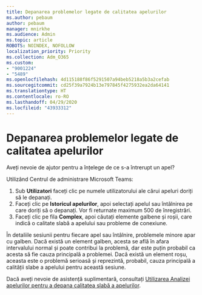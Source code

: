 ```yaml
---
title: Depanarea problemelor legate de calitatea apelurilor
ms.author: pebaum
author: pebaum
manager: mnirkhe
ms.audience: Admin
ms.topic: article
ROBOTS: NOINDEX, NOFOLLOW
localization_priority: Priority
ms.collection: Adm_O365
ms.custom:
- "9001224"
- "5489"
ms.openlocfilehash: 4d115188f86f5291507a94beb5218a5b3a2cefab
ms.sourcegitcommit: cd25f39a7924b13e797845f4275932ea2da64141
ms.translationtype: HT
ms.contentlocale: ro-RO
ms.lasthandoff: 04/29/2020
ms.locfileid: "43933312"
---
```

# <a name="troubleshoot-call-quality-problems"></a>Depanarea problemelor legate de calitatea apelurilor

Aveți nevoie de ajutor pentru a înțelege de ce s-a întrerupt un apel?

Utilizând Centrul de administrare Microsoft Teams:

1. Sub **Utilizatori** faceți clic pe numele utilizatorului ale cărui apeluri doriți să le depanați.
2. Faceți clic pe **Istoricul apelurilor**, apoi selectați apelul sau întâlnirea pe care doriți să o depanați. Vor fi returnate maximum 500 de înregistrări.
3. Faceți clic pe fila **Complex**, apoi căutați elemente galbene și roșii, care indică o calitate slabă a apelului sau probleme de conexiune.

În detaliile sesiunii pentru fiecare apel sau întâlnire, problemele minore apar cu galben. Dacă există un element galben, acesta se află în afara intervalului normal și poate contribui la problemă, dar este puțin probabil ca acesta să fie cauza principală a problemei. Dacă există un element roșu, aceasta este o problemă serioasă și reprezintă, probabil, cauza principală a calității slabe a apelului pentru această sesiune.

Dacă aveți nevoie de asistență suplimentară, consultați [Utilizarea Analizei apelurilor pentru a depana calitatea slabă a apelurilor](https://docs.microsoft.com/microsoftteams/use-call-analytics-to-troubleshoot-poor-call-quality#troubleshoot-call-quality-problems-using-call-analytics).
